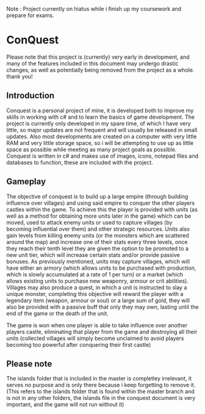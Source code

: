 Note : Project currently on hiatus while i finish up my coursework and prepare for exams. 

# ConQuest

Please note that this project is (currently) very early in development, and many of the features included in this document may undergo drastic changes, as well as potentially being removed from the project as a whole. thank you!

## Introduction

Conquest is a personal project of mine, it is developed both to improve my skills in working with c# and to learn the basics of game development. The project is currently only developed in my spare time, of which I have very little, so major updates are not frequent and will usually be released in small updates. Also most developments are created on a computer with very little RAM and very little storage space, so i will be attempting to use up as little space as possible while meeting as many project goals as possible. Conquest is written in c# and makes use of images, icons, notepad files and databases to function, these are included with the project.

## Gameplay

The objective of conquest is to build up a large empire (through building influence over villages) and using said empire to conquer the other players castles within the game. To achieve this the player is provided with units (as well as a method for obtaining more units later in the game) which can be moved, used to attack enemy units or used to capture villages (by becoming influential over them) and other strategic resources. Units also gain levels from killing enemy units (or the monsters which are scattered around the map) and increase one of their stats every three levels, once they reach their tenth level they are given the option to be promoted to a new unit tier, which will increase certain stats and/or provide passive bonuses. As previously mentioned, units may capture villages, which will have either an armory (which allows units to be purchased with production, which is slowly accumulated at a rate of 1 per turn) or a market (which allows existing units to purchase new weaponry, armour or crit abilities). Villages may also produce a quest, in which a unit is instructed to slay a unique monster, completing this objective will reward the player with a legendary item (weapon, armour or soul) or a large sum of gold, they will also be provided with a passive buff that only they may own, lasting until the end of the game or the death of the unit.

The game is won when one player is able to take influence over another players castle, eliminating that player from the game and destroying all their units (collected villages will simply become unclaimed to avoid players becoming too powerful after conquering their first castle)

## Please note

The islands folder that is included in the master is completley irrelevant, it serves no purpose and is only there because i keep forgetting to remove it. (This refers to the islands folder that is found within the master branch and is not in any other folders, the islands file in the conquest document is very important, and the game will not run without it)

